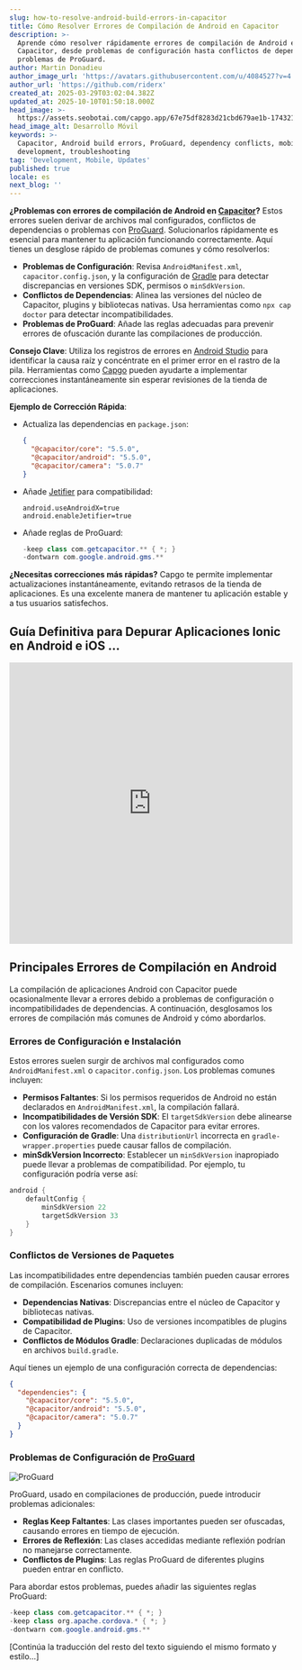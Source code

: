```yaml
---
slug: how-to-resolve-android-build-errors-in-capacitor
title: Cómo Resolver Errores de Compilación de Android en Capacitor
description: >-
  Aprende cómo resolver rápidamente errores de compilación de Android en
  Capacitor, desde problemas de configuración hasta conflictos de dependencias y
  problemas de ProGuard.
author: Martin Donadieu
author_image_url: 'https://avatars.githubusercontent.com/u/4084527?v=4'
author_url: 'https://github.com/riderx'
created_at: 2025-03-29T03:02:04.382Z
updated_at: 2025-10-10T01:50:18.000Z
head_image: >-
  https://assets.seobotai.com/capgo.app/67e75df8283d21cbd679ae1b-1743217335938.jpg
head_image_alt: Desarrollo Móvil
keywords: >-
  Capacitor, Android build errors, ProGuard, dependency conflicts, mobile
  development, troubleshooting
tag: 'Development, Mobile, Updates'
published: true
locale: es
next_blog: ''
---
```

**¿Problemas con errores de compilación de Android en [Capacitor](https://capacitorjs.com/)?** Estos errores suelen derivar de archivos mal configurados, conflictos de dependencias o problemas con [ProGuard](https://www.guardsquare.com/manual/home). Solucionarlos rápidamente es esencial para mantener tu aplicación funcionando correctamente. Aquí tienes un desglose rápido de problemas comunes y cómo resolverlos:

-   **Problemas de Configuración**: Revisa `AndroidManifest.xml`, `capacitor.config.json`, y la configuración de [Gradle](https://gradle.org/) para detectar discrepancias en versiones SDK, permisos o `minSdkVersion`.
-   **Conflictos de Dependencias**: Alinea las versiones del núcleo de Capacitor, plugins y bibliotecas nativas. Usa herramientas como `npx cap doctor` para detectar incompatibilidades.
-   **Problemas de ProGuard**: Añade las reglas adecuadas para prevenir errores de ofuscación durante las compilaciones de producción.

**Consejo Clave**: Utiliza los registros de errores en [Android Studio](https://developer.android.com/studio) para identificar la causa raíz y concéntrate en el primer error en el rastro de la pila. Herramientas como [Capgo](https://capgo.app/) pueden ayudarte a implementar correcciones instantáneamente sin esperar revisiones de la tienda de aplicaciones.

**Ejemplo de Corrección Rápida**:

-   Actualiza las dependencias en `package.json`:
    
    ```json
    {
      "@capacitor/core": "5.5.0",
      "@capacitor/android": "5.5.0",
      "@capacitor/camera": "5.0.7"
    }
    ```
    
-   Añade [Jetifier](https://developer.android.com/tools/jetifier) para compatibilidad:
    
    ```properties
    android.useAndroidX=true
    android.enableJetifier=true
    ```
    
-   Añade reglas de ProGuard:
    
    ```java
    -keep class com.getcapacitor.** { *; }
    -dontwarn com.google.android.gms.**
    ```
    

**¿Necesitas correcciones más rápidas?** Capgo te permite implementar actualizaciones instantáneamente, evitando retrasos de la tienda de aplicaciones. Es una excelente manera de mantener tu aplicación estable y a tus usuarios satisfechos.

## Guía Definitiva para Depurar Aplicaciones Ionic en Android e iOS ...

<iframe src="https://www.youtube.com/embed/HmXM5t8DIPA" aria-label="YouTube video player" frameborder="0" allow="accelerometer; autoplay; clipboard-write; encrypted-media; gyroscope; picture-in-picture; web-share" referrerpolicy="strict-origin-when-cross-origin" style="width: 100%; height: 500px;" allowfullscreen></iframe>

## Principales Errores de Compilación en Android

La compilación de aplicaciones Android con Capacitor puede ocasionalmente llevar a errores debido a problemas de configuración o incompatibilidades de dependencias. A continuación, desglosamos los errores de compilación más comunes de Android y cómo abordarlos.

### Errores de Configuración e Instalación

Estos errores suelen surgir de archivos mal configurados como `AndroidManifest.xml` o `capacitor.config.json`. Los problemas comunes incluyen:

-   **Permisos Faltantes**: Si los permisos requeridos de Android no están declarados en `AndroidManifest.xml`, la compilación fallará.
-   **Incompatibilidades de Versión SDK**: El `targetSdkVersion` debe alinearse con los valores recomendados de Capacitor para evitar errores.
-   **Configuración de Gradle**: Una `distributionUrl` incorrecta en `gradle-wrapper.properties` puede causar fallos de compilación.
-   **minSdkVersion Incorrecto**: Establecer un `minSdkVersion` inapropiado puede llevar a problemas de compatibilidad. Por ejemplo, tu configuración podría verse así:

```groovy
android {  
    defaultConfig {  
        minSdkVersion 22  
        targetSdkVersion 33  
    }  
}
```

### Conflictos de Versiones de Paquetes

Las incompatibilidades entre dependencias también pueden causar errores de compilación. Escenarios comunes incluyen:

-   **Dependencias Nativas**: Discrepancias entre el núcleo de Capacitor y bibliotecas nativas.
-   **Compatibilidad de Plugins**: Uso de versiones incompatibles de plugins de Capacitor.
-   **Conflictos de Módulos Gradle**: Declaraciones duplicadas de módulos en archivos `build.gradle`.

Aquí tienes un ejemplo de una configuración correcta de dependencias:

```json
{
  "dependencies": {
    "@capacitor/core": "5.5.0",
    "@capacitor/android": "5.5.0",
    "@capacitor/camera": "5.0.7"
  }
}
```

### Problemas de Configuración de [ProGuard](https://www.guardsquare.com/manual/home)

![ProGuard](https://assets.seobotai.com/capgo.app/67e75df8283d21cbd679ae1b/caf1031c54e5e4608a41f5a1b5bef282.jpg)

ProGuard, usado en compilaciones de producción, puede introducir problemas adicionales:

-   **Reglas Keep Faltantes**: Las clases importantes pueden ser ofuscadas, causando errores en tiempo de ejecución.
-   **Errores de Reflexión**: Las clases accedidas mediante reflexión podrían no manejarse correctamente.
-   **Conflictos de Plugins**: Las reglas ProGuard de diferentes plugins pueden entrar en conflicto.

Para abordar estos problemas, puedes añadir las siguientes reglas ProGuard:

```java
-keep class com.getcapacitor.** { *; }
-keep class org.apache.cordova.* { *; }
-dontwarn com.google.android.gms.**
```

[Continúa la traducción del resto del texto siguiendo el mismo formato y estilo...]
